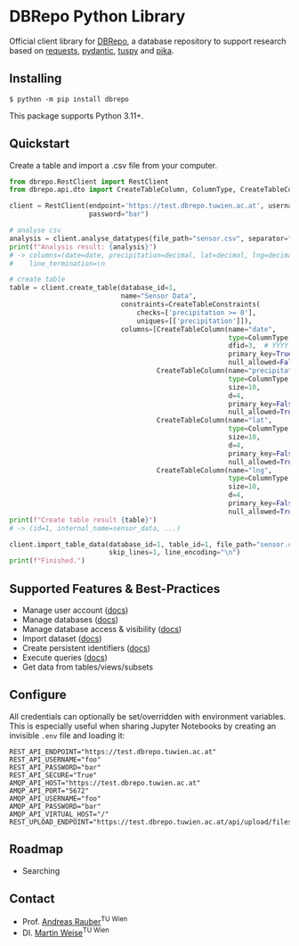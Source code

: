 # DBRepo Python Library

Official client library for [DBRepo](https://www.ifs.tuwien.ac.at/infrastructures/dbrepo/1.4.3/), a database
repository to support research based
on [requests](https://pypi.org/project/requests/), [pydantic](https://pypi.org/project/pydantic/), [tuspy](https://pypi.org/project/tuspy/)
and [pika](https://pypi.org/project/pika/).

## Installing

```console
$ python -m pip install dbrepo
```

This package supports Python 3.11+.

## Quickstart

Create a table and import a .csv file from your computer.

```python
from dbrepo.RestClient import RestClient
from dbrepo.api.dto import CreateTableColumn, ColumnType, CreateTableConstraints

client = RestClient(endpoint='https://test.dbrepo.tuwien.ac.at', username="foo",
                    password="bar")

# analyse csv
analysis = client.analyse_datatypes(file_path="sensor.csv", separator=",")
print(f"Analysis result: {analysis}")
# -> columns=(date=date, precipitation=decimal, lat=decimal, lng=decimal), separator=,
#    line_termination=\n

# create table
table = client.create_table(database_id=1,
                            name="Sensor Data",
                            constraints=CreateTableConstraints(
                                checks=['precipitation >= 0'],
                                uniques=[['precipitation']]),
                            columns=[CreateTableColumn(name="date",
                                                       type=ColumnType.DATE,
                                                       dfid=3,  # YYYY-MM-dd
                                                       primary_key=True,
                                                       null_allowed=False),
                                     CreateTableColumn(name="precipitation",
                                                       type=ColumnType.DECIMAL,
                                                       size=10,
                                                       d=4,
                                                       primary_key=False,
                                                       null_allowed=True),
                                     CreateTableColumn(name="lat",
                                                       type=ColumnType.DECIMAL,
                                                       size=10,
                                                       d=4,
                                                       primary_key=False,
                                                       null_allowed=True),
                                     CreateTableColumn(name="lng",
                                                       type=ColumnType.DECIMAL,
                                                       size=10,
                                                       d=4,
                                                       primary_key=False,
                                                       null_allowed=True)])
print(f"Create table result {table}")
# -> (id=1, internal_name=sensor_data, ...)

client.import_table_data(database_id=1, table_id=1, file_path="sensor.csv", separator=",",
                         skip_lines=1, line_encoding="\n")
print(f"Finished.")
```

## Supported Features & Best-Practices

- Manage user
  account ([docs](https://www.ifs.tuwien.ac.at/infrastructures/dbrepo//usage-overview/#create-user-account))
- Manage
  databases ([docs](https://www.ifs.tuwien.ac.at/infrastructures/dbrepo//usage-overview/#create-database))
- Manage database access &
  visibility ([docs](https://www.ifs.tuwien.ac.at/infrastructures/dbrepo//usage-overview/#private-database-access))
- Import
  dataset ([docs](https://www.ifs.tuwien.ac.at/infrastructures/dbrepo//usage-overview/#private-database-access))
- Create persistent
  identifiers ([docs](https://www.ifs.tuwien.ac.at/infrastructures/dbrepo//usage-overview/#assign-database-pid))
- Execute
  queries ([docs](https://www.ifs.tuwien.ac.at/infrastructures/dbrepo//usage-overview/#export-subset))
- Get data from tables/views/subsets

## Configure

All credentials can optionally be set/overridden with environment variables. This is especially useful when sharing 
Jupyter Notebooks by creating an invisible `.env` file and loading it:

```
REST_API_ENDPOINT="https://test.dbrepo.tuwien.ac.at"
REST_API_USERNAME="foo"
REST_API_PASSWORD="bar"
REST_API_SECURE="True"
AMQP_API_HOST="https://test.dbrepo.tuwien.ac.at"
AMQP_API_PORT="5672"
AMQP_API_USERNAME="foo"
AMQP_API_PASSWORD="bar"
AMQP_API_VIRTUAL_HOST="/"
REST_UPLOAD_ENDPOINT="https://test.dbrepo.tuwien.ac.at/api/upload/files"
```

## Roadmap

- Searching

## Contact

* Prof. [Andreas Rauber](https://tiss.tuwien.ac.at/person/39608.html)<sup>TU Wien</sup>
* DI. [Martin Weise](https://tiss.tuwien.ac.at/person/287722.html)<sup>TU Wien</sup>